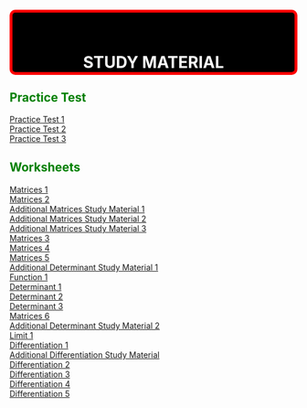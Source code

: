 <main id="main">
<style>
  .title {
  color: white;
  border-color: red;
  border-width: 5px;
  border-style: solid;
  border-radius: 10px;
  text-align: center;
  margin-bottom: -20px;
  padding-top: 70px;
  background-color: black;
  }
  .heading1 {
  color:green;
  }
  .heading2 {
  color:green;
  }
  </style>
  <h1 class="title">STUDY MATERIAL</h1>

  <br>

  <section id="Shiksha_Sopan">
    <h2 class="heading1">Practice Test</h2>
  </section>
  <a href="https://drive.google.com/file/d/1hbcbJz7HhnqUzk8ReswOsmUUncVOdERg/view?usp=sharing" target="_blank">Practice Test 1</a>  
  <br>
  <a href="https://drive.google.com/file/d/1PY2wmz3hjouZ744xsId_YzUaU8pxtZeh/view?usp=sharing" target="_blank">Practice Test 2</a>  
  <br>
  <a href="https://drive.google.com/file/d/1PW5uqc8FSdMb-_hf9WUbXFYeeYl-3STS/view?usp=sharing" target="_blank">Practice Test 3</a>  
 <section>
   <h2 class="heading2">Worksheets</h2>
   </section>
   <a href="https://drive.google.com/file/d/1U5Oj8wr9_HrFOm_VaD43w17OYEMwni7A/view?usp=sharing" target="_blank">Matrices 1</a>
   <br>
  <a href="https://drive.google.com/file/d/1UDjukZm11T-DAJpsEtCFM1KUs2v5hcm-/view?usp=sharing" target="_blank">Matrices 2</a>
  <br>
  <a href="https://drive.google.com/file/d/1UDjukZm11T-DAJpsEtCFM1KUs2v5hcm-/view?usp=sharing" target="_blank">Additional Matrices Study Material 1</a>
  <br>
  <a href="https://drive.google.com/file/d/1UuioAR4sHYtOTQ8NrJ3-1K1ybxBo7Gjp/view?usp=sharing" target="_blank">Additional Matrices Study Material 2</a>
  <br>
  <a href="https://drive.google.com/file/d/1UH-cluuhVNezfbUEPEvxddcJ7VIFBt5D/view?usp=sharing" target="_blank">Additional Matrices Study Material 3</a>
  <br>
  <a href="https://drive.google.com/file/d/1UH-cluuhVNezfbUEPEvxddcJ7VIFBt5D/view?usp=sharing" target="_blank">Matrices 3</a>
  <br>
  <a href="https://drive.google.com/file/d/1UJxeQ9QIdWL9MMCMoA-vcNXnYZMZFnBq/view?usp=sharing" target="_blank">Matrices 4</a>
  <br>
  <a href="https://drive.google.com/file/d/1UO-8Xaixm97BPgnFOPHzPVFMFEyoQ5gg/view?usp=sharing" target="_blank">Matrices 5</a>
  <br>
  <a href="https://drive.google.com/file/d/1UOnu5LEU7bNsWjDMNScFeMCYYrtjrnbp/view?usp=sharing" target="_blank">Additional Determinant Study Material 1</a>
  <br>
  <a href="https://drive.google.com/file/d/1UYNiZAtFMKU1w9e7fFCt4baf2lvLeqSx/view?usp=sharing" target="_blank">Function 1</a>
  <br>
  <a href="https://drive.google.com/file/d/1Ua7hwpxG7EdeoYBLnDyssOFuXbx9rPaf/view?usp=sharing" target="_blank">Determinant 1</a>
  <br>
  <a href="https://drive.google.com/file/d/1Ua7hwpxG7EdeoYBLnDyssOFuXbx9rPaf/view?usp=sharing" target="_blank">Determinant 2</a>
  <br>
  <a href="https://drive.google.com/file/d/1UcBcu4UVVlFOHGQEfGwl1BMI58mZJHqM/view?usp=sharing" target="_blank">Determinant 3</a>
  <br>
  <a href="https://drive.google.com/file/d/1WSdEgnfjAoZ3BxBAdam9Y5gSfbIpX7F4/view?usp=sharing" target="_blank">Matrices 6</a>
  <br>
  <a href="https://drive.google.com/file/d/1W_WveB75yZ5C0LxeAk6QFpy53RaUKQZ9/view?usp=sharing" target="_blank">Additional Determinant Study Material 2</a>
  <br>
  <a href="https://drive.google.com/file/d/1W_WveB75yZ5C0LxeAk6QFpy53RaUKQZ9/view?usp=sharing" target="_blank">Limit 1</a>
  <br>
  <a href="https://drive.google.com/file/d/1c_gCwMVjka_5jb0sN_g9qI3vPKWOyUYc/view?usp=sharing" target="_blank">Differentiation 1</a>
  <br>
  <a href="https://drive.google.com/file/d/1cDamYMlgfhOfJuZGsPmrlPiUvnW-YXUa/view?usp=sharing" target="_blank">Additional Differentiation Study Material</a>
  <br>
  <a href="https://drive.google.com/file/d/1Tj_0QrhPfV2iGP9L7MiO4fRMb6BpQ5cg/view?usp=sharing" target="_blank">Differentiation 2</a>
  <br>
  <a href="https://drive.google.com/file/d/1A4ouYp2yWA12D05RVSjKFn0cYKyUAEe9/view?usp=sharing" target="_blank">Differentiation 3</a>
  <br>
  <a href="https://drive.google.com/file/d/1A4ouYp2yWA12D05RVSjKFn0cYKyUAEe9/view?usp=sharing" target="_blank">Differentiation 4</a>
  <br>
  <a href="https://drive.google.com/file/d/1A4ouYp2yWA12D05RVSjKFn0cYKyUAEe9/view?usp=sharing" target="_blank">Differentiation 5</a>
  <br>
</main>
